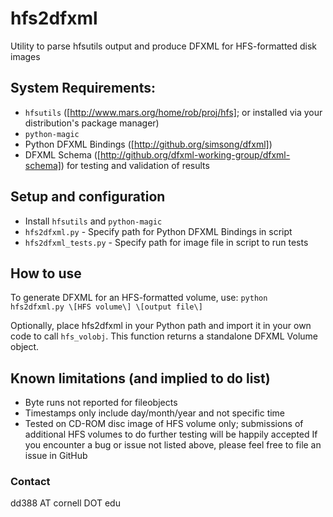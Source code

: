 # hfs2dfxml
Utility to parse hfsutils output and produce DFXML for HFS-formatted disk images

## System Requirements:
* `hfsutils` ([http://www.mars.org/home/rob/proj/hfs]; or installed via your distribution's package manager)
* `python-magic`
* Python DFXML Bindings ([http://github.org/simsong/dfxml])
* DFXML Schema ([http://github.org/dfxml-working-group/dfxml-schema]) for testing and validation of results

## Setup and configuration
* Install `hfsutils` and `python-magic`
* `hfs2dfxml.py` - Specify path for Python DFXML Bindings in script
* `hfs2dfxml_tests.py` - Specify path for image file in script to run tests

## How to use
To generate DFXML for an HFS-formatted volume, use:
`python hfs2dfxml.py \[HFS volume\] \[output file\]`

Optionally, place hfs2dfxml in your Python path and import it in your own code to call `hfs_volobj`. This function returns a standalone DFXML Volume object.

## Known limitations (and implied to do list)
* Byte runs not reported for fileobjects
* Timestamps only include day/month/year and not specific time
* Tested on CD-ROM disc image of HFS volume only; submissions of additional HFS volumes to do further testing will be happily accepted
If you encounter a bug or issue not listed above, please feel free to file an issue in GitHub

### Contact
dd388 AT cornell DOT edu
